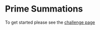 # Prime Summations

To get started please see the [challenge page](https://projecteuler.net/problem=77)
